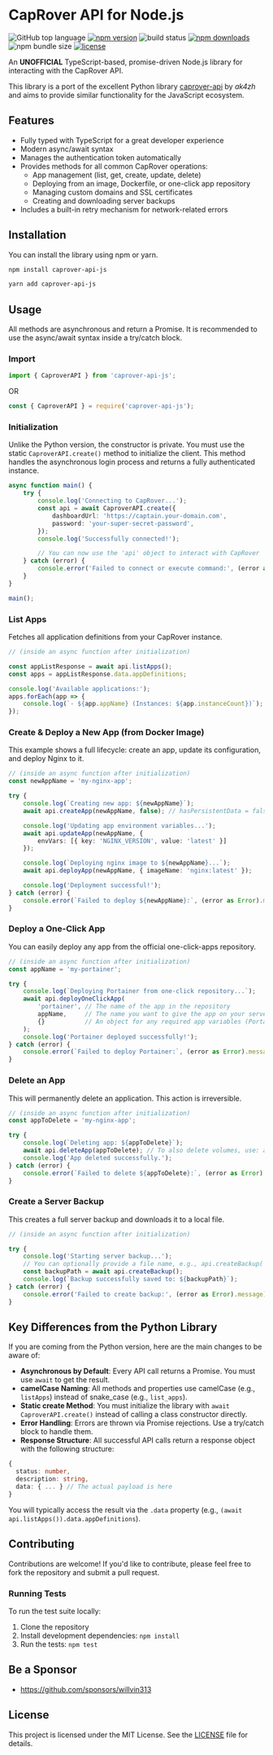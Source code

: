 # CapRover API for Node.js

![GitHub top language](https://img.shields.io/github/languages/top/willvin313/caprover-api-js)
[![npm version](https://img.shields.io/npm/v/caprover-api-js.svg)](https://www.npmjs.com/package/caprover-api-js)
![build status](https://img.shields.io/github/actions/workflow/status/willvin313/caprover-api-js/.github%2Fworkflows%2Fnpm-publish.yml)
[![npm downloads](https://img.shields.io/npm/dm/caprover-api-js.svg)](https://www.npmjs.com/package/caprover-api-js)
![npm bundle size](https://img.shields.io/bundlephobia/min/caprover-api-js)
[![license](https://img.shields.io/npm/l/caprover-api-js.svg)](./LICENSE)

<!-- [![npm bundle size](https://img.shields.io/bundlephobia/min/caprover-api-js)](https://www.npmjs.com/package/caprover-api-js)
[![Node.js version](https://img.shields.io/node/v/caprover-api-js)](https://www.npmjs.com/package/caprover-api-js) -->

An **UNOFFICIAL** TypeScript-based, promise-driven Node.js library for interacting with the CapRover API.

This library is a port of the excellent Python library [caprover-api](https://github.com/ak4zh/Caprover-API) by *ak4zh* and aims to provide similar functionality for the JavaScript ecosystem.

## Features

- Fully typed with TypeScript for a great developer experience
- Modern async/await syntax
- Manages the authentication token automatically
- Provides methods for all common CapRover operations:
  - App management (list, get, create, update, delete)
  - Deploying from an image, Dockerfile, or one-click app repository
  - Managing custom domains and SSL certificates
  - Creating and downloading server backups
- Includes a built-in retry mechanism for network-related errors

## Installation

You can install the library using npm or yarn.

```bash
npm install caprover-api-js
```

```bash
yarn add caprover-api-js
```

## Usage

All methods are asynchronous and return a Promise. It is recommended to use the async/await syntax inside a try/catch block.

### Import

```typescript
import { CaproverAPI } from 'caprover-api-js';
```

 OR

```typescript
const { CaproverAPI } = require('caprover-api-js');
```

### Initialization

Unlike the Python version, the constructor is private. You must use the static `CaproverAPI.create()` method to initialize the client. This method handles the asynchronous login process and returns a fully authenticated instance.

```typescript
async function main() {
    try {
        console.log('Connecting to CapRover...');
        const api = await CaproverAPI.create({
            dashboardUrl: 'https://captain.your-domain.com',
            password: 'your-super-secret-password',
        });
        console.log('Successfully connected!');

        // You can now use the 'api' object to interact with CapRover
    } catch (error) {
        console.error('Failed to connect or execute command:', (error as Error).message);
    }
}

main();
```

### List Apps

Fetches all application definitions from your CapRover instance.

```typescript
// (inside an async function after initialization)

const appListResponse = await api.listApps();
const apps = appListResponse.data.appDefinitions;

console.log('Available applications:');
apps.forEach(app => {
    console.log(`- ${app.appName} (Instances: ${app.instanceCount})`);
});
```

### Create & Deploy a New App (from Docker Image)

This example shows a full lifecycle: create an app, update its configuration, and deploy Nginx to it.

```typescript
// (inside an async function after initialization)
const newAppName = 'my-nginx-app';

try {
    console.log(`Creating new app: ${newAppName}`);
    await api.createApp(newAppName, false); // hasPersistentData = false

    console.log('Updating app environment variables...');
    await api.updateApp(newAppName, {
        envVars: [{ key: 'NGINX_VERSION', value: 'latest' }]
    });

    console.log(`Deploying nginx image to ${newAppName}...`);
    await api.deployApp(newAppName, { imageName: 'nginx:latest' });

    console.log('Deployment successful!');
} catch (error) {
    console.error(`Failed to deploy ${newAppName}:`, (error as Error).message);
}
```

### Deploy a One-Click App

You can easily deploy any app from the official one-click-apps repository.

```typescript
// (inside an async function after initialization)
const appName = 'my-portainer';

try {
    console.log(`Deploying Portainer from one-click repository...`);
    await api.deployOneClickApp(
        'portainer', // The name of the app in the repository
        appName,     // The name you want to give the app on your server
        {}           // An object for any required app variables (Portainer needs none)
    );
    console.log('Portainer deployed successfully!');
} catch (error) {
    console.error(`Failed to deploy Portainer:`, (error as Error).message);
}
```

### Delete an App

This will permanently delete an application. This action is irreversible.

```typescript
// (inside an async function after initialization)
const appToDelete = 'my-nginx-app';

try {
    console.log(`Deleting app: ${appToDelete}`);
    await api.deleteApp(appToDelete); // To also delete volumes, use: api.deleteApp(appToDelete, true)
    console.log('App deleted successfully.');
} catch (error) {
    console.error(`Failed to delete ${appToDelete}:`, (error as Error).message);
}
```

### Create a Server Backup

This creates a full server backup and downloads it to a local file.

```typescript
// (inside an async function after initialization)

try {
    console.log('Starting server backup...');
    // You can optionally provide a file name, e.g., api.createBackup('my-backup.tar')
    const backupPath = await api.createBackup();
    console.log(`Backup successfully saved to: ${backupPath}`);
} catch (error) {
    console.error('Failed to create backup:', (error as Error).message);
}
```

## Key Differences from the Python Library

If you are coming from the Python version, here are the main changes to be aware of:

- **Asynchronous by Default**: Every API call returns a Promise. You must use `await` to get the result.
- **camelCase Naming**: All methods and properties use camelCase (e.g., `listApps`) instead of snake_case (e.g., `list_apps`).
- **Static create Method**: You must initialize the library with `await CaproverAPI.create()` instead of calling a class constructor directly.
- **Error Handling**: Errors are thrown via Promise rejections. Use a try/catch block to handle them.
- **Response Structure**: All successful API calls return a response object with the following structure:

```typescript
{
  status: number,
  description: string,
  data: { ... } // The actual payload is here
}
```

You will typically access the result via the `.data` property (e.g., `(await api.listApps()).data.appDefinitions`).

## Contributing

Contributions are welcome! If you'd like to contribute, please feel free to fork the repository and submit a pull request.

### Running Tests

To run the test suite locally:

1. Clone the repository
2. Install development dependencies: `npm install`
3. Run the tests: `npm test`

## Be a Sponsor

- <https://github.com/sponsors/willvin313>

## License

This project is licensed under the MIT License. See the [LICENSE](./LICENSE) file for details.
